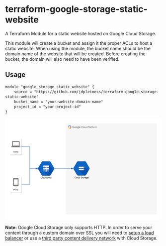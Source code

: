 # terraform-google-storage-static-website
A Terraform Module for a static website hosted on Google Cloud Storage. 

This module will create a bucket and assign it the proper ACLs to host a static website. When using the module, the bucket name should be the domain name of the website that will be created. Before creating the bucket, the domain will also need to have been verified. 

## Usage

```HCL
module "google_storage_static_website" {
    source = "https://github.com/jdpleiness/terraform-google-storage-static-website"
    bucket_name = "your-website-domain-name"
    project_id = "your-project-id"
}
```

![Static website architecture](./_docs/architecture.png)

**Note:** Google Cloud Storage only supports HTTP. In order to serve your content through a custom domain over SSL you will need to [setup a load balancer][lb-link] or use a [third party content delivery network][cdn-link] with Cloud Storage.

[lb-link]: https://cloud.google.com/compute/docs/load-balancing/http/adding-a-backend-bucket-to-content-based-load-balancing
[cdn-link]: https://cloudplatform.googleblog.com/2015/09/push-google-cloud-origin-content-out-to-users.html